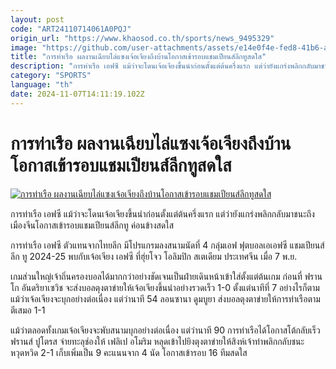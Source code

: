```yaml
---
layout: post
code: "ART24110714061A0PQJ"
origin_url: "https://www.khaosod.co.th/sports/news_9495329"
image: "https://github.com/user-attachments/assets/e14e0f4e-fed8-41b6-af73-9ee021166ccf"
title: "การท่าเรือ ผลงานเฉียบไล่แซงเจ้อเจียงถึงบ้านโอกาสเข้ารอบแชมเปียนส์ลีกทูสดใส"
description: "การท่าเรือ เอฟซี แม้ว่าจะโดนเจ้อเจียงขึ้นนำก่อนตั้งแต่ต้นครึ่งแรก แต่ว่ายังแกร่งพลิกกลับมาชนะถึงเมืองจีนโอกาสเข้ารอบแชมเปียนส์ลีกทู ค่อนข้างสดใส"
category: "SPORTS"
language: "th"
date: 2024-11-07T14:11:19.102Z
---
```


# การท่าเรือ ผลงานเฉียบไล่แซงเจ้อเจียงถึงบ้านโอกาสเข้ารอบแชมเปียนส์ลีกทูสดใส

[![การท่าเรือ ผลงานเฉียบไล่แซงเจ้อเจียงถึงบ้านโอกาสเข้ารอบแชมเปียนส์ลีกทูสดใส](https://www.khaosod.co.th/wpapp/uploads/2024/11/Port-1.jpg "การท่าเรือ ผลงานเฉียบไล่แซงเจ้อเจียงถึงบ้านโอกาสเข้ารอบแชมเปียนส์ลีกทูสดใส")](https://www.khaosod.co.th/wpapp/uploads/2024/11/Port-1.jpg)

การท่าเรือ เอฟซี แม้ว่าจะโดนเจ้อเจียงขึ้นนำก่อนตั้งแต่ต้นครึ่งแรก แต่ว่ายังแกร่งพลิกกลับมาชนะถึงเมืองจีนโอกาสเข้ารอบแชมเปียนส์ลีกทู ค่อนข้างสดใส

การท่าเรือ เอฟซี ตัวแทนจากไทยลีก มีโปรแกรมลงสนามนัดที่ 4 กลุ่มเอฟ ฟุตบอลเอเอฟซี แชมเปียนส์ลีก ทู 2024-25 พบกับเจ้อเจียง เอฟซี ที่ฮุ่ยโจว โอลิมปิก สเตเดียม ประเทศจีน เมื่อ 7 พ.ย.

เกมส่วนใหญ่เจ้าถิ่นครองบอลได้มากกว่าอย่างชัดเจนเป็นฝ่ายเดินหน้าเข้าใส่ตั้งแต่ต้นเกม ก่อนที่ ฟรานโก อันดริยาเซวิช จะส่งบอลตุงตาข่ายให้เจ้อเจียงขึ้นนำอย่างรวดเร็ว 1-0 ตั้งแต่นาทีที่ 7 อย่างไรก็ตามแม้ว่าเจ้อเจียงจะบุกอย่างต่อเนื่อง แต่ว่านาที 54 ลอนซานา ดูมบูยา ส่งบอลตุงตาข่ายให้การท่าเรือตามตีเสมอ 1-1

แม้ว่าตลอดทั้งเกมเจ้อเจียงจะพับสนามบุกอย่างต่อเนื่อง แต่ว่านาที 90 การท่าเรือได้โอกาสโต้กลับเร็ว ฟรานส์ ปูโตรส จ่ายทะลุช่องให้ เฟลิเป อโมริม หลุดเข้าไปยิงตุงตาข่ายให้สิงห์เจ้าท่าพลิกกลับชนะหวุดหวิด 2-1 เก็บเพิ่มเป็น 9 คะแนนจาก 4 นัด โอกาสเข้ารอบ 16 ทีมสดใส
